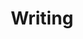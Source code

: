 ---
title: "Writing"
description: "A small collection of some of the writing I've been experimenting with. These are mostly unpolished experiments with fiction and poetry that I've been playing around with. I leave these to you as gifts."
---